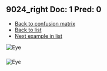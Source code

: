 ## 9024_right Doc: 1 Pred: 0
- [Back to confusion matrix](https://github.com/juliandewit/kaggle_retinopathy/blob/master/matrix.md)
- [Back to list](https://github.com/juliandewit/kaggle_retinopathy/blob/master/lists/10/list.md)
- [Next example in list](https://github.com/juliandewit/kaggle_retinopathy/blob/master/lists/10/91/9183_right.md)

![Eye](https://retinopaty.blob.core.windows.net/size1024/9024_right_1.jpeg)

### 

![Eye]()
